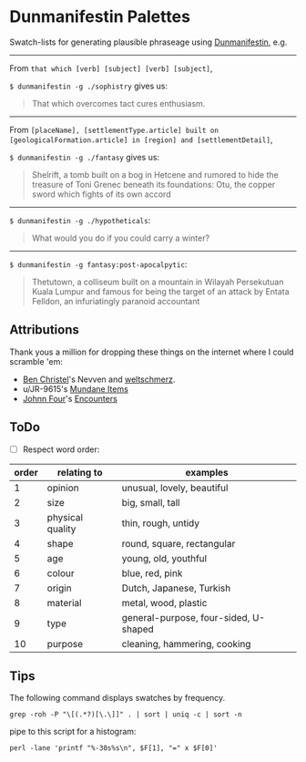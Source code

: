 # Dunmanifestin Palettes

Swatch-lists for generating plausible phraseage using [Dunmanifestin](https://github.com/quavmo/Dunmanifestin), e.g.

---
From `that which [verb] [subject] [verb] [subject]`,

`$ dunmanifestin -g ./sophistry` gives us:
>That which overcomes tact cures enthusiasm.

---
From `[placeName], [settlementType.article] built on [geologicalFormation.article] in [region] and [settlementDetail]`,

`$ dunmanifestin -g ./fantasy` gives us:
> Shelrift, a tomb built on a bog in Hetcene and rumored to hide the treasure of Toni Grenec beneath its foundations: Otu, the copper sword which fights of its own accord

---
`$ dunmanifestin -g ./hypotheticals`:
> What would you do if you could carry a winter?

---
`$ dunmanifestin -g fantasy:post-apocalpytic`:

> Thetutown, a colliseum built on a mountain in Wilayah Persekutuan Kuala Lumpur and famous for being the target of an attack by Entata Felldon, an infuriatingly paranoid accountant

## Attributions

Thank yous a million for dropping these things on the internet where I could scramble 'em:

- [Ben Christel](https://github.com/benchristel)'s Nevven and [weltschmerz](https://github.com/benchristel/weltschmerz).
- u/JR-9615's [Mundane Items](https://www.reddit.com/r/DnD/comments/3yvy58/commonmundane_item_list_d100/)
- [Johnn Four](https://www.roleplayingtips.com/)'s [Encounters](https://s3.amazonaws.com/RPT-eBooks/1372-fantasy-roadside-encounters.pdf)

## ToDo

- [ ] Respect word order:

| order | relating to      | examples                              |
|-------|------------------|---------------------------------------|
| 1     | opinion          | unusual, lovely, beautiful            |
| 2     | size             | big, small, tall                      |
| 3     | physical quality | thin, rough, untidy                   |
| 4     | shape            | round, square, rectangular            |
| 5     | age              | young, old, youthful                  |
| 6     | colour           | blue, red, pink                       |
| 7     | origin           | Dutch, Japanese, Turkish              |
| 8     | material         | metal, wood, plastic                  |
| 9     | type             | general-purpose, four-sided, U-shaped |
| 10    | purpose          | cleaning, hammering, cooking          |

## Tips
The following command displays swatches by frequency.
```
grep -roh -P "\[(.*?)[\.\]]" . | sort | uniq -c | sort -n
```
pipe to this script for a histogram:
```
perl -lane 'printf "%-30s%s\n", $F[1], "=" x $F[0]'
```
